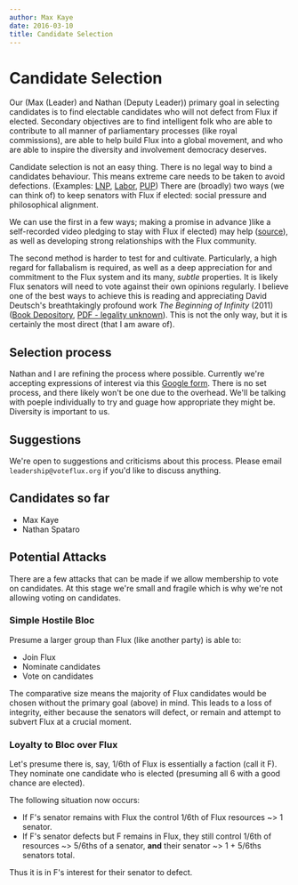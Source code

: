 ```yaml
---
author: Max Kaye
date: 2016-03-10
title: Candidate Selection
---
```


# Candidate Selection

Our (Max (Leader) and Nathan (Deputy Leader)) primary goal in selecting candidates is to find electable candidates who will not defect from Flux if elected. Secondary objectives are to find intelligent folk who are able to contribute to all manner of parliamentary processes (like royal commissions), are able to help build Flux into a global movement, and who are able to inspire the diversity and involvement democracy deserves.

Candidate selection is not an easy thing. There is no legal way to bind a candidates behaviour. This means extreme care needs to be taken to avoid defections. (Examples: 
[LNP](http://www.theguardian.com/australia-news/2015/dec/04/ian-macfarlanes-defection-another-temper-tantrum-at-voters-expense), 
[Labor](http://www.theguardian.com/australia-news/2016/mar/09/queensland-labor-abuzz-over-possible-early-poll-after-mp-defects), 
[PUP](http://www.theguardian.com/australia-news/2014/nov/20/jacqui-lambie-consider-future-pup-amid-defection-speculation))
There are (broadly) two ways (we can think of) to keep senators with Flux if elected: social pressure and philosophical alignment.

We can use the first in a few ways; making a promise in advance )like a self-recorded video pledging to stay with Flux if elected) may help ([source](https://books.google.com.au/books?id=JN4WCgAAQBAJ&pg=PA118&lpg=PA118&dq=psychology+promising+not+to+lie+before+or+after&source=bl&ots=6cJjtsgQPL&sig=moJWoRbLSFyqBCqor26TaVIyFWA&hl=en&sa=X&ved=0ahUKEwinxOus47TLAhWkFaYKHXJtDTIQ6AEILDAD#v=onepage&q=psychology%20promising%20not%20to%20lie%20before%20or%20after&f=false)), as well as developing strong relationships with the Flux community.

The second method is harder to test for and cultivate. Particularly, a high regard for fallabalism is required, as well as a deep appreciation for and commitment to the Flux system and its many, *subtle* properties. It is likely Flux senators will need to vote against their own opinions regularly. I believe one of the best ways to achieve this is reading and appreciating David Deutsch's breathtakingly profound work *The Beginning of Infinity* (2011) ([Book Depository](http://www.bookdepository.com/The-Beginning-of-Infinity-David-Deutsch/9780143121350?ref=grid-view), [PDF - legality unknown](http://www.pdf-archive.com/2014/06/18/the-beginning-of-infinity/the-beginning-of-infinity.pdf)). This is not the only way, but it is certainly the most direct (that I am aware of).

## Selection process

Nathan and I are refining the process where possible. Currently we're accepting expressions of interest via this [Google form](https://docs.google.com/forms/d/1LhpFQipvUHKSi68EJlHcvoaR7xhCLQ0CoSCjYNhC3Rg/viewform). There is no set process, and there likely won't be one due to the overhead. We'll be talking with poeple individually to try and guage how appropriate they might be. Diversity is important to us.

## Suggestions

We're open to suggestions and criticisms about this process. Please email `leadership@voteflux.org` if you'd like to discuss anything.

## Candidates so far

* Max Kaye
* Nathan Spataro

## Potential Attacks

There are a few attacks that can be made if we allow membership to vote on candidates. At this stage we're small and fragile which is why we're not allowing voting on candidates.

### Simple Hostile Bloc

Presume a larger group than Flux (like another party) is able to:

* Join Flux
* Nominate candidates
* Vote on candidates

The comparative size means the majority of Flux candidates would be chosen without the primary goal (above) in mind. This leads to a loss of integrity, either because the senators will defect, or remain and attempt to subvert Flux at a crucial moment.
 
### Loyalty to Bloc over Flux

Let's presume there is, say, 1/6th of Flux is essentially a faction (call it F). They nominate one candidate who is elected (presuming all 6 with a good chance are elected).

The following situation now occurs:

* If F's senator remains with Flux the control 1/6th of Flux resources ~> 1 senator.
* If F's senator defects but F remains in Flux, they still control 1/6th of resources ~> 5/6ths of a senator, **and** their senator ~> 1 + 5/6ths senators total.

Thus it is in F's interest for their senator to defect.
